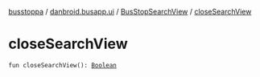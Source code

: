 [busstoppa](../../index.md) / [danbroid.busapp.ui](../index.md) / [BusStopSearchView](index.md) / [closeSearchView](./close-search-view.md)

# closeSearchView

`fun closeSearchView(): `[`Boolean`](https://kotlinlang.org/api/latest/jvm/stdlib/kotlin/-boolean/index.html)